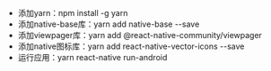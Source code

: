 - 添加yarn：npm install -g yarn
- 添加native-base库：yarn add native-base --save
- 添加viewpager库：yarn add @react-native-community/viewpager
- 添加native图标库：yarn add react-native-vector-icons --save
- 运行应用：yarn react-native run-android
